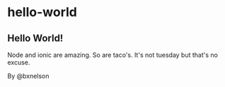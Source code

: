 # hello-world
## Hello World!

Node and ionic are amazing.
So are taco's.  It's not tuesday but that's no excuse.

By @bxnelson
